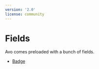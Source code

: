 ```yaml
---
version: '2.0'
license: community
---
```


# Fields

Avo comes preloaded with a bunch of fields.

 - [Badge](badge)
